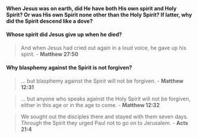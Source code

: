 #### When Jesus was on earth, did He have both His own spirit and Holy Spirit? Or was His own Spirit none other than the Holy Spirit? If latter, why did the Spirit descend like a dove?

#### Whose spirit did Jesus give up when he died?
> And when Jesus had cried out again in a loud voice, he gave up his spirit. - **Matthew 27:50**

#### Why blasphemy against the Spirit is not forgiven?
> ... but blasphemy against the Spirit will not be forgiven. - **Matthew 12:31**

> ... but anyone who speaks against the Holy Spirit will not be forgiven, either in this age or in the age to come. - **Matthew 12:32**

> We sought out the disciples there and stayed with them seven days. Through the Spirit they urged Paul not to go on to Jerusalem. - **Acts 21:4**  